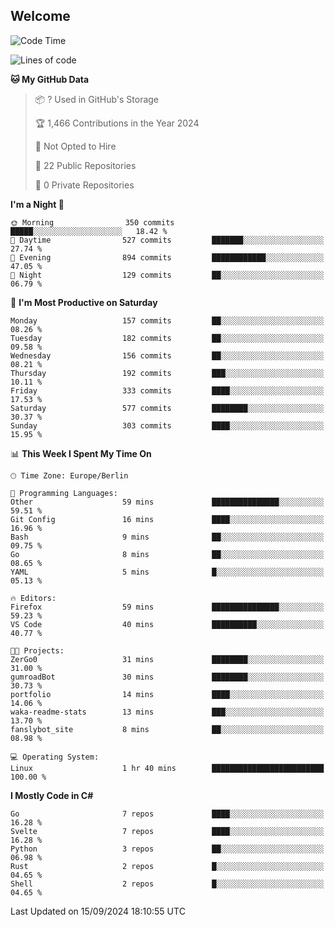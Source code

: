 ## Welcome

<!--START_SECTION:waka-->
![Code Time](http://img.shields.io/badge/Code%20Time-1%20hr%2040%20mins-blue)

![Lines of code](https://img.shields.io/badge/From%20Hello%20World%20I%27ve%20Written-2.4%20million%20lines%20of%20code-blue)

**🐱 My GitHub Data** 

> 📦 ? Used in GitHub's Storage 
 > 
> 🏆 1,466 Contributions in the Year 2024
 > 
> 🚫 Not Opted to Hire
 > 
> 📜 22 Public Repositories 
 > 
> 🔑 0 Private Repositories 
 > 
**I'm a Night 🦉** 

```text
🌞 Morning                350 commits         █████░░░░░░░░░░░░░░░░░░░░   18.42 % 
🌆 Daytime                527 commits         ███████░░░░░░░░░░░░░░░░░░   27.74 % 
🌃 Evening                894 commits         ████████████░░░░░░░░░░░░░   47.05 % 
🌙 Night                  129 commits         ██░░░░░░░░░░░░░░░░░░░░░░░   06.79 % 
```
📅 **I'm Most Productive on Saturday** 

```text
Monday                   157 commits         ██░░░░░░░░░░░░░░░░░░░░░░░   08.26 % 
Tuesday                  182 commits         ██░░░░░░░░░░░░░░░░░░░░░░░   09.58 % 
Wednesday                156 commits         ██░░░░░░░░░░░░░░░░░░░░░░░   08.21 % 
Thursday                 192 commits         ███░░░░░░░░░░░░░░░░░░░░░░   10.11 % 
Friday                   333 commits         ████░░░░░░░░░░░░░░░░░░░░░   17.53 % 
Saturday                 577 commits         ████████░░░░░░░░░░░░░░░░░   30.37 % 
Sunday                   303 commits         ████░░░░░░░░░░░░░░░░░░░░░   15.95 % 
```


📊 **This Week I Spent My Time On** 

```text
🕑︎ Time Zone: Europe/Berlin

💬 Programming Languages: 
Other                    59 mins             ███████████████░░░░░░░░░░   59.51 % 
Git Config               16 mins             ████░░░░░░░░░░░░░░░░░░░░░   16.96 % 
Bash                     9 mins              ██░░░░░░░░░░░░░░░░░░░░░░░   09.75 % 
Go                       8 mins              ██░░░░░░░░░░░░░░░░░░░░░░░   08.65 % 
YAML                     5 mins              █░░░░░░░░░░░░░░░░░░░░░░░░   05.13 % 

🔥 Editors: 
Firefox                  59 mins             ███████████████░░░░░░░░░░   59.23 % 
VS Code                  40 mins             ██████████░░░░░░░░░░░░░░░   40.77 % 

🐱‍💻 Projects: 
ZerGo0                   31 mins             ████████░░░░░░░░░░░░░░░░░   31.00 % 
gumroadBot               30 mins             ████████░░░░░░░░░░░░░░░░░   30.73 % 
portfolio                14 mins             ████░░░░░░░░░░░░░░░░░░░░░   14.06 % 
waka-readme-stats        13 mins             ███░░░░░░░░░░░░░░░░░░░░░░   13.70 % 
fanslybot_site           8 mins              ██░░░░░░░░░░░░░░░░░░░░░░░   08.98 % 

💻 Operating System: 
Linux                    1 hr 40 mins        █████████████████████████   100.00 % 
```

**I Mostly Code in C#** 

```text
Go                       7 repos             ████░░░░░░░░░░░░░░░░░░░░░   16.28 % 
Svelte                   7 repos             ████░░░░░░░░░░░░░░░░░░░░░   16.28 % 
Python                   3 repos             ██░░░░░░░░░░░░░░░░░░░░░░░   06.98 % 
Rust                     2 repos             █░░░░░░░░░░░░░░░░░░░░░░░░   04.65 % 
Shell                    2 repos             █░░░░░░░░░░░░░░░░░░░░░░░░   04.65 % 
```




 Last Updated on 15/09/2024 18:10:55 UTC
<!--END_SECTION:waka-->
